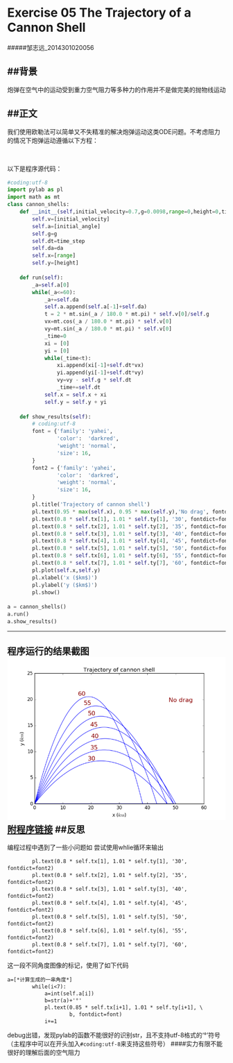 
# Exercise 05 The Trajectory of a Cannon Shell
#####邹志远_2014301020056

##背景
---
炮弹在空气中的运动受到重力空气阻力等多种力的作用并不是做完美的抛物线运动

##正文
---
我们使用欧勒法可以简单又不失精准的解决炮弹运动这类ODE问题。不考虑阻力的情况下炮弹运动遵循以下方程：

<img src="http://latex.codecogs.com/gif.latex?\x_{i+1}=x_i+v_{x,i}\Delta{t}" alt="" title="" />
<img src="http://latex.codecogs.com/gif.latex?\v_{x,i+1}=v_{x,i}" alt="" title="" />
<img src="http://latex.codecogs.com/gif.latex?\y_{i+1}=y_i+v_{y,i}\Delta{t}" alt="" title="" />
<img src="http://latex.codecogs.com/gif.latex?\v_{y,i+1}=v_{y+i}-g\Delta{t}" alt="" title="" />

以下是程序源代码：
```python
#coding:utf-8
import pylab as pl
import math as mt
class cannon_shells:
    def __init__(self,initial_velocity=0.7,g=0.0098,range=0,height=0,time_step=0.01,initial_angle=30.0,da=5.0):
        self.v=[initial_velocity]
        self.a=[initial_angle]
        self.g=g
        self.dt=time_step
        self.da=da
        self.x=[range]
        self.y=[height]

    def run(self):
        _a=self.a[0]
        while(_a<=60):    
            _a+=self.da
            self.a.append(self.a[-1]+self.da)
            t = 2 * mt.sin(_a / 180.0 * mt.pi) * self.v[0]/self.g
            vx=mt.cos(_a / 180.0 * mt.pi) * self.v[0]
            vy=mt.sin(_a / 180.0 * mt.pi) * self.v[0]
            _time=0
            xi = [0]
            yi = [0]
            while(_time<t):
                xi.append(xi[-1]+self.dt*vx)
                yi.append(yi[-1]+self.dt*vy)
                vy=vy - self.g * self.dt
                _time+=self.dt
            self.x = self.x + xi
            self.y = self.y + yi

    def show_results(self):
        # coding:utf-8
        font = {'family': 'yahei',
                'color':  'darkred',
                'weight': 'normal',
                'size': 16,
        }
        font2 = {'family': 'yahei',
                'color':  'darkred',
                'weight': 'normal',
                'size': 16,
        }
        pl.title('Trajectory of cannon shell')
        pl.text(0.95 * max(self.x), 0.95 * max(self.y),'No drag', fontdict=font)
        pl.text(0.8 * self.tx[1], 1.01 * self.ty[1], '30', fontdict=font2)
        pl.text(0.8 * self.tx[2], 1.01 * self.ty[2], '35', fontdict=font2)
        pl.text(0.8 * self.tx[3], 1.01 * self.ty[3], '40', fontdict=font2)
        pl.text(0.8 * self.tx[4], 1.01 * self.ty[4], '45', fontdict=font2)
        pl.text(0.8 * self.tx[5], 1.01 * self.ty[5], '50', fontdict=font2)
        pl.text(0.8 * self.tx[6], 1.01 * self.ty[6], '55', fontdict=font2)
        pl.text(0.8 * self.tx[7], 1.01 * self.ty[7], '60', fontdict=font2)
        pl.plot(self.x,self.y)
        pl.xlabel('x ($km$)')
        pl.ylabel('y ($km$)')
        pl.show()

a = cannon_shells()
a.run()
a.show_results()
```
---
程序运行的结果截图
![](https://github.com/whobuki/computational_physics_N2014301020056/blob/master/exercise05_figure_1.png)
[附程序链接](https://github.com/whobuki/computational_physics_N2014301020056/blob/master/exercise05.py)
##反思
---
编程过程中遇到了一些小问题如
尝试使用whlie循环来输出
```
        pl.text(0.8 * self.tx[1], 1.01 * self.ty[1], '30', fontdict=font2)
        pl.text(0.8 * self.tx[2], 1.01 * self.ty[2], '35', fontdict=font2)
        pl.text(0.8 * self.tx[3], 1.01 * self.ty[3], '40', fontdict=font2)
        pl.text(0.8 * self.tx[4], 1.01 * self.ty[4], '45', fontdict=font2)
        pl.text(0.8 * self.tx[5], 1.01 * self.ty[5], '50', fontdict=font2)
        pl.text(0.8 * self.tx[6], 1.01 * self.ty[6], '55', fontdict=font2)
        pl.text(0.8 * self.tx[7], 1.01 * self.ty[7], '60', fontdict=font2)
```
这一段不同角度图像的标记，使用了如下代码
```
a=[*计算生成的一串角度*]
        while(i<7):
            a=int(self.a[i])
            b=str(a)+'°'
            pl.text(0.85 * self.tx[i+1], 1.01 * self.ty[i+1], \
                    b, fontdict=font)
            i+=1

```
debug出错，发现pylab的函数不能很好的识别str，且不支持utf-8格式的‘°’符号（主程序中可以在开头加入```#coding:utf-8```来支持这些符号）
####实力有限不能很好的理解后面的空气阻力

